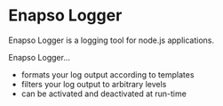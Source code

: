 # Enapso Logger

Enapso Logger is a logging tool for node.js applications.

Enapso Logger...
* formats your log output according to templates
* filters your log output to arbitrary levels
* can be activated and deactivated at run-time

